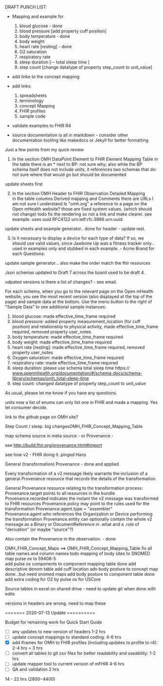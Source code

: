   DRAFT
   PUNCH LIST:

   - Mapping and example for

      1. blood glucose - done
      1. blood pressure [add property cuff position]
      1. body temperature  - done
      1. body weight
      1. heart rate [resting] - done
      1. O2 saturation
      1. respiratory rate
      1. sleep duration [--  total sleep time ]
      1. step count [change datatype of property step_count to unit_value]

   - add linke to the concept mapping
   - add links:
      1. spreadsheets
      1. terminology
      1. concept Mapping
      1. FHIR profiles
      1. sample code
   - validate examples to FHIR R4
   -  source documentation is all in markdown - consider other documentation toolilng like makedocs or Jekyll for better formatting


   Just a few points from my quick review

   1. In the section OMH DataPoint Element to FHIR Element Mapping Table
   in the table there is an * next to BP: not sure why; also while the BP schema itself does not include units, it references two schemas that do: not sure where that would go but should be documented

   update sheets first

   2. In the section OMH Header to FHIR Observation Detailed Mapping  
   in the table columns Derived mapping and Comments there are URLs I am not sure I understand
   Is "omh.org" a reference to a page on the Open mHealth website?  those are fixed system values. (which should not change)  todo fix the rendering so not a link and make clearer. see example.  uses uuid RFC4122 urn:ietf:rfc:3986  urn:uuid:  

   update sheets and example generator..  done for header - update rest.

   3. Is it necessary to display a device for each type of data? If so, we should use valid values, since Jawbone Up was a fitness tracker only.. used in examples only and stubbed in each example.  - Acme Brand for each
   Questions:

   update sample generator...  also make the order match the fhir resources

   Json schemas updated to Draft 7  across the board  used to be draft 4.

   udpated versions is there a list of changes? - see email.

   For each schema, when you go to the relevant page on the Open mHealth website, you see the most recent version (also displayed at the top of the page) and sample data at the bottom. Use the menu button to the right of "Sample Data" to see additional sample instances:

1. blood glucose: made effective_time_frame required
1. blood pressure: added property measurement_location (for cuff position) and relationship to physical activity, made effective_time_frame required, removed property user_notes  
1. body temperature: made effective_time_frame required
1. body weight: made effective_time_frame required
1. heart rate [resting]: made effective_time_frame required, removed property user_notes
1. Oxygen saturation: made effective_time_frame required
1. respiratory rate: made effective_time_frame required
1. sleep duration: please use schema total sleep time https://
www.openmhealth.org/documentation/#/schema-docs/schema-library/schemas/omh_total-sleep-time
1. step count: changed datatype of property step_count to unit_value

As usual, please let me know if you have any questions.

   units now a list of enums can only list one in FHIR and made a mapping.  Yes let consumer decide.

   link to the github page on OMH site?

   Step Count / sleep. big changesOMH_FHIR_Concept_Mapping_Table


map schema source in meta source - or Provenance -

see http://build.fhir.org/provenance.html#import

 see how v2 - FHIR doing it. pinged Hans

General (transformation) Provenance - done and applied

Every transformation of a v2 message likely warrants the inclusion of a general Provenance resource that records the details of the transformation.

General Provenance resource relating to the transformation process:
Provenance.target points to all resources in the bundle
Provenance.recorded indicates the instant the v2 message was transformed to FHIR resources
Provenance.policy may point to the rules used for the transformation
Provenance.agent.type = "assembler"
Provenance.agent.who references the Organization or Device performing the transformation
Provenance.entity can optionally contain the whole v2 message as a Binary or DocumentReference in .what and a .role of "derivation" (or maybe "source"?)


Also contain the Provenance in the observation.  - done


OMH_FHIR_Concept_Maps ==> OMH_FHIR_Concept_Mapping_Table
fix all table names and column names
todo mapping of body sites to SNOMED
map pulse ox to 59408-5  
add pulse ox components to component mapping table done
add descriptive denom table
add cuff location adn body posture to concept map  done...but need snomed maps
add body posture to component table  done
add extra coding for O2 by pulse ox for USCore  

Source tables in excel on shared drive - need to update git when done with edits

versions in headers are wrong. need to map these


======= 2020-07-13 Update ==========

Budget for remaining work for Quick Start Guide

- [ ] any updates to new version of headers 1-2 hrs
- [ ] update concept mappings to standard coding:  4-6 hrs
- [X] add iframes for OMH to FHIR profiles (including updates to profile to r4): 2-4 hrs  = 3 hrs
- [ ] convert all tables to git csv files for better readability and useability: 1-2 hrs
- [ ] update mapper tool to current version of mFHIR 4-6 hrs
- [ ] QA and validation 2 hrs

14 - 22 hrs  ($2800-$4400)
